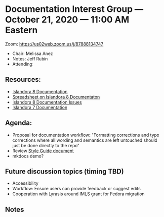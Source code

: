 # Documentation Interest Group — October 21, 2020 — 11:00 AM Eastern

Zoom:  https://us02web.zoom.us/j/87888134747

* Chair: Melissa Anez
* Notes: Jeff Rubin
* Attending: 


## Resources:
* [Islandora 8 Documentation](https://islandora.github.io/documentation/)
* [Spreadsheet on Islandora 8 Documentaton](https://docs.google.com/spreadsheets/d/1E-kRw9xE60CKK0qL1-phzeVKjEZu3qBKZ9d3LH1hDEE/edit?usp=sharing)
* [Islandora 8 Documentation Issues](https://github.com/Islandora/documentation/labels/documentation)
* [Islandora 7 Documentation](https://wiki.lyrasis.org/display/ISLANDORA/Start)

## Agenda:
* Proposal for documentation workflow: "Formatting corrections and typo corrections where all wording and semantics are left untouched should just be done directly to the repo"
* Review [Style Guide document](https://docs.google.com/document/d/1toToL96o699Ltyf0RLAk-lzTyjQHpBCIiWAZAqZJmHk/edit?usp=sharing)
* mkdocs demo?

## Future discussion topics (timing TBD)
* Accessibility
* Workflow: Ensure users can provide feedback or suggest edits
* Cooperation with Lyrasis around IMLS grant for Fedora migration


## Notes
